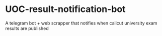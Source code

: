 # UOC-result-notification-bot
A telegram bot + web scrapper that notifies when calicut university exam results are published
